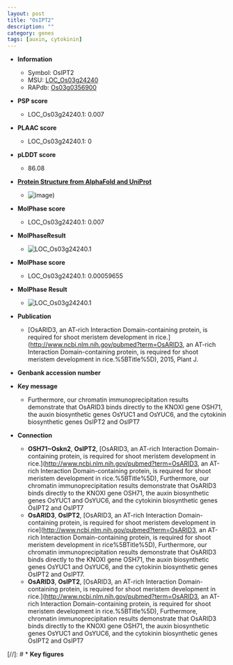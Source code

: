 ```yaml
---
layout: post
title: "OsIPT2"
description: ""
category: genes
tags: [auxin, cytokinin]
---
```


* **Information**  
    + Symbol: OsIPT2  
    + MSU: [LOC_Os03g24240](http://rice.plantbiology.msu.edu/cgi-bin/ORF_infopage.cgi?orf=LOC_Os03g24240)  
    + RAPdb: [Os03g0356900](http://rapdb.dna.affrc.go.jp/viewer/gbrowse_details/irgsp1?name=Os03g0356900)  

* **PSP score**  
    + LOC_Os03g24240.1: 0.007 

* **PLAAC score**  
    + LOC_Os03g24240.1: 0 

* **pLDDT score**
    + 86.08

* **[Protein Structure from AlphaFold and UniProt](https://www.uniprot.org/uniprotkb/Q33CD9/entry#structure)**
    + ![image](https://ricepsp.github.io/images/Q3/AF-Q33CD9-F1.png))

* **MolPhase score**
    + LOC_Os03g24240.1: 0.007

* **MolPhaseResult**
    + ![LOC_Os03g24240.1](https://ricepsp.github.io/pictures/LOC_Os03g/LOC_Os03g24240.1.png)

* **MolPhase score**
    + LOC_Os03g24240.1: 0.00059655

* **MolPhase Result**
    + ![LOC_Os03g24240.1](https://304243504.github.io/Pictures/LOC_Os03g/LOC_Os03g24240.1.png)

* **Publication**  
    + [OsARID3, an AT-rich Interaction Domain-containing protein, is required for shoot meristem development in rice.](http://www.ncbi.nlm.nih.gov/pubmed?term=OsARID3, an AT-rich Interaction Domain-containing protein, is required for shoot meristem development in rice.%5BTitle%5D), 2015, Plant J.

* **Genbank accession number**  

* **Key message**  
    + Furthermore, our chromatin immunoprecipitation results demonstrate that OsARID3 binds directly to the KNOXI gene OSH71, the auxin biosynthetic genes OsYUC1 and OsYUC6, and the cytokinin biosynthetic genes OsIPT2 and OsIPT7

* **Connection**  
    + __OSH71~Oskn2__, __OsIPT2__, [OsARID3, an AT-rich Interaction Domain-containing protein, is required for shoot meristem development in rice.](http://www.ncbi.nlm.nih.gov/pubmed?term=OsARID3, an AT-rich Interaction Domain-containing protein, is required for shoot meristem development in rice.%5BTitle%5D), Furthermore, our chromatin immunoprecipitation results demonstrate that OsARID3 binds directly to the KNOXI gene OSH71, the auxin biosynthetic genes OsYUC1 and OsYUC6, and the cytokinin biosynthetic genes OsIPT2 and OsIPT7
    + __OsARID3__, __OsIPT2__, [OsARID3, an AT-rich Interaction Domain-containing protein, is required for shoot  meristem development in rice](http://www.ncbi.nlm.nih.gov/pubmed?term=OsARID3, an AT-rich Interaction Domain-containing protein, is required for shoot  meristem development in rice%5BTitle%5D), Furthermore, our chromatin immunoprecipitation results demonstrate that OsARID3 binds directly to the KNOXI gene OSH71, the auxin biosynthetic genes OsYUC1 and OsYUC6, and the cytokinin biosynthetic genes OsIPT2 and OsIPT7.
    + __OsARID3__, __OsIPT2__, [OsARID3, an AT-rich Interaction Domain-containing protein, is required for shoot meristem development in rice.](http://www.ncbi.nlm.nih.gov/pubmed?term=OsARID3, an AT-rich Interaction Domain-containing protein, is required for shoot meristem development in rice.%5BTitle%5D), Furthermore, chromatin immunoprecipitation results demonstrate that OsARID3 binds directly to the KNOXI gene OSH71, the auxin biosynthetic genes OsYUC1 and OsYUC6, and the cytokinin biosynthetic genes OsIPT2 and OsIPT7

[//]: # * **Key figures**  


